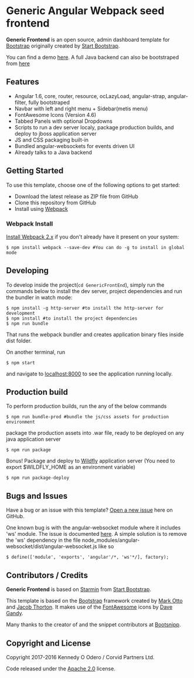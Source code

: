 # Generic Angular Webpack seed frontend

**Generic Frontend** is an open source, admin dashboard template for [Bootstrap](http://getbootstrap.com/) originally created by [Start Bootstrap](http://startbootstrap.com/).

You can find a demo [here](http://generic-frontend.corvidpartnersltd.com). A full Java backend can also be bootstraped from [here](http://github.com/kodero/generic-java-backed)


## Features

* Angular 1.6, core, router, resource, ocLazyLoad, angular-strap, angular-filter, fully bootstraped
* Navbar with left and right menu + Sidebar(metis menu)
* FontAwesome Icons (Version 4.6)
* Tabbed Panels with optional Dropdowns
* Scripts to run a dev server localy, package production builds, and deploy to jboss application server
* JS and CSS packaging built-in
* Bundled angular-websockets for events driven UI
* Already talks to a Java backend


## Getting Started

To use this template, choose one of the following options to get started:

* Download the latest release as ZIP file from GitHub
* Clone this repository from GitHub
* Install using [Webpack](https://webpack.js.org)


### Webpack Install

[Install Webpack 2.x](https://webpack.js.org/guides/installation/) if you don't already have it present on your system:

    $ npm install webpack --save-dev #You can do -g to install in global mode

## Developing
To develop inside the project(```cd GenericFrontEnd```), simply run the  commands below to install the dev server, project dependencies and run the bundler in watch mode:

    $ npm install -g http-server #to install the http-server for development
    $ npm install #to install the project dependencies
    $ npm run bundle 

That runs the webpack bundler and creates application binary files inside dist folder.

On another terminal, run 

    $ npm start 

and navigate to [localhost:8000](localhost:8000) to see the application running locally.

## Production build
To perform production builds, run the any of the below commands

    $ npm run bundle-prod #bundle the js/css assets for production environment

package the production assets into .war file, ready to be deployed on any java application server

    $ npm run package 

Bonus! Package and deploy to [Wildfly](http://wildfly.org/) application server (You need to export $WILDFLY_HOME as an environment variable)

    $ npm run package-deploy

## Bugs and Issues

Have a bug or an issue with this template? [Open a new issue](https://github.com/secondtruth/startmin/issues) here on GitHub.

One known bug is with the angular-websocket module where it includes 'ws' module. The issue is documented [here](https://github.com/AngularClass/angular-websocket/issues/82). A simple solution is to remove the 'ws' dependency in the file node_modules/angular-websocket/dist/angular-websocket.js like so

    $ define(['module', 'exports', 'angular'/*, 'ws'*/], factory);

## Contributors / Credits

**Generic Frontend** is based on [Starmin](http://startbootstrap.com/template-overviews/startmin/) from [Start Bootstrap](http://startbootstrap.com/).

This template is based on the [Bootstrap](http://getbootstrap.com/) framework created by [Mark Otto](https://twitter.com/mdo) and [Jacob Thorton](https://twitter.com/fat).
It makes use of the [FontAwesome](http://fontawesome.io/) icons by [Dave Gandy](https://twitter.com/davegandy). 

Many thanks to the creator of and the snippet contributors at [Bootsnipp](http://bootsnipp.com/). 


## Copyright and License

Copyright 2017-2016 Kennedy O Odero / Corvid Partners Ltd.

Code released under the [Apache 2.0](https://github.com/IronSummitMedia/startbootstrap-sb-admin-2/blob/gh-pages/LICENSE) license.
